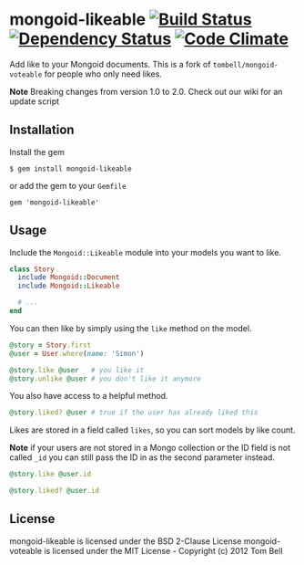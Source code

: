 # mongoid-likeable [![Build Status](https://secure.travis-ci.org/diowa/mongoid-likeable.png?branch=master)](https://travis-ci.org/diowa/mongoid-likeable) [![Dependency Status](https://gemnasium.com/diowa/mongoid-likeable.png)](https://gemnasium.com/diowa/mongoid-likeable) [![Code Climate](https://codeclimate.com/badge.png)](https://codeclimate.com/github/diowa/mongoid-likeable)

Add like to your Mongoid documents.
This is a fork of `tombell/mongoid-voteable` for people who only need likes.

**Note** Breaking changes from version 1.0 to 2.0. Check out our wiki for an update script

## Installation

Install the gem

    $ gem install mongoid-likeable

or add the gem to your `Gemfile`

    gem 'mongoid-likeable'

## Usage

Include the `Mongoid::Likeable` module into your models you want to like.

```ruby
class Story
  include Mongoid::Document
  include Mongoid::Likeable

  # ...
end
```

You can then like by simply using the `like` method on the model.

```ruby
@story = Story.first
@user = User.where(name: 'Simon')

@story.like @user   # you like it
@story.unlike @user # you don't like it anymore
```

You also have access to a helpful method.

```ruby
@story.liked? @user # true if the user has already liked this
```
Likes are stored in a field called `likes`, so you can sort models by like count.

**Note** if your users are not stored in a Mongo collection or the ID field is
not called `_id` you can still pass the ID in as the second parameter instead.

```ruby
@story.like @user.id

@story.liked? @user.id
```

## License

mongoid-likeable is licensed under the BSD 2-Clause License
mongoid-voteable is licensed under the MIT License - Copyright (c) 2012 Tom Bell
